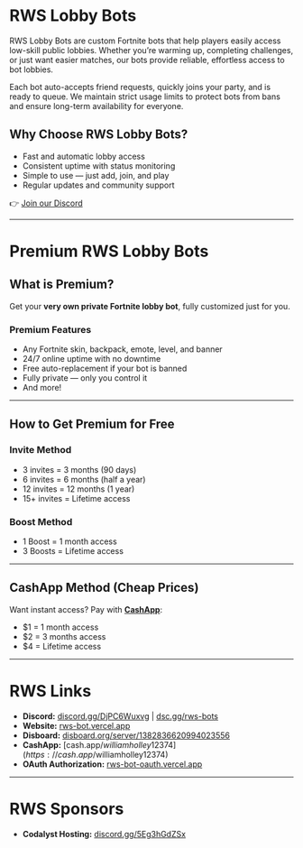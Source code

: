 # RWS Lobby Bots

RWS Lobby Bots are custom Fortnite bots that help players easily access low-skill public lobbies. Whether you’re warming up, completing challenges, or just want easier matches, our bots provide reliable, effortless access to bot lobbies.

Each bot auto-accepts friend requests, quickly joins your party, and is ready to queue. We maintain strict usage limits to protect bots from bans and ensure long-term availability for everyone.

## Why Choose RWS Lobby Bots?

- Fast and automatic lobby access
- Consistent uptime with status monitoring
- Simple to use — just add, join, and play
- Regular updates and community support

👉 [Join our Discord](https://discord.gg/DjPC6Wuxvg)

---

# Premium RWS Lobby Bots

## What is Premium?

Get your **very own private Fortnite lobby bot**, fully customized just for you.

### Premium Features

- Any Fortnite skin, backpack, emote, level, and banner
- 24/7 online uptime with no downtime
- Free auto-replacement if your bot is banned
- Fully private — only you control it
- And more!

---

## How to Get Premium for Free

### Invite Method

- 3 invites = 3 months (90 days)
- 6 invites = 6 months (half a year)
- 12 invites = 12 months (1 year)
- 15+ invites = Lifetime access

### Boost Method

- 1 Boost = 1 month access
- 3 Boosts = Lifetime access

---

## CashApp Method (Cheap Prices)

Want instant access? Pay with **[CashApp](https://cash.app/$william2sober)**:

- \$1 = 1 month access
- \$2 = 3 months access
- \$4 = Lifetime access

---

# RWS Links

- **Discord:** [discord.gg/DjPC6Wuxvg](https://discord.gg/DjPC6Wuxvg) | [dsc.gg/rws-bots](https://dsc.gg/rws-bots)
- **Website:** [rws-bot.vercel.app](https://rws-bot.vercel.app)
- **Disboard:** [disboard.org/server/1382836620994023556](https://disboard.org/server/1382836620994023556)
- **CashApp:** [cash.app/$williamholley12374](https://cash.app/$williamholley12374)
- **OAuth Authorization:** [rws-bot-oauth.vercel.app](https://rws-bot-oauth.vercel.app)

---

# RWS Sponsors

- **Codalyst Hosting:** [discord.gg/5Eg3hGdZSx](https://discord.gg/5Eg3hGdZSx)
